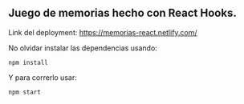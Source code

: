 ## Juego de memorias hecho con React Hooks.

Link del deployment: https://memorias-react.netlify.com/

No olvidar instalar las dependencias usando:

```
npm install
```

Y para correrlo usar:

```
npm start
```
